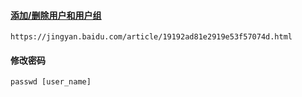 #### [添加/删除用户和用户组](https://jingyan.baidu.com/article/19192ad81e2919e53f57074d.html)

```http
https://jingyan.baidu.com/article/19192ad81e2919e53f57074d.html
```

#### 修改密码

```shell
passwd [user_name]
```





